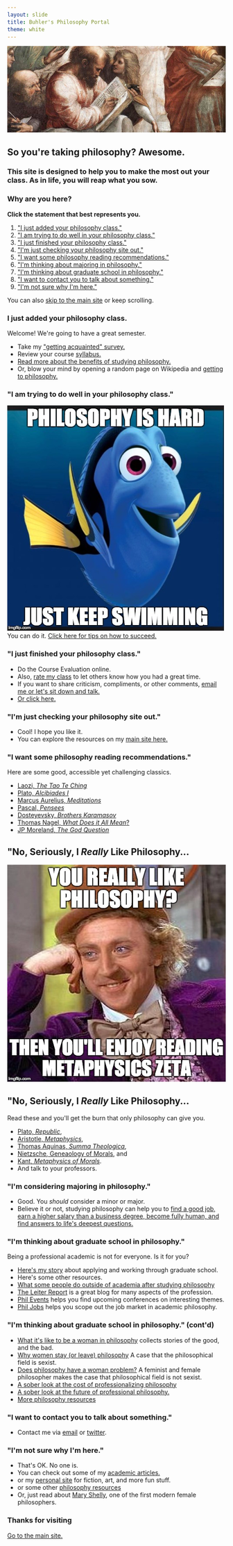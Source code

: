 ```yaml
---
layout: slide
title: Buhler's Philosophy Portal
theme: white
--- 
```


<section><!--begin slideshow-->
<section data-markdown>

![Pythagoras](/images/pythagoras-small.jpg)

## So you're taking philosophy? Awesome.

</section><section data-markdown>

### This site is designed to help you to make the most out your class. As in life, you will reap what you sow.  

</section><section data-markdown>

# Why are you here? 

**Click the statement that best represents you.**

1. ["I just added your philosophy class."](http://www.keithbuhler.com/philosophyportal-splash#/0/3)
2. ["I am trying to do well in your philosophy class."](http://www.keithbuhler.com/philosophyportal-splash#/0/4)
3. ["I just finished your philosophy class."](http://www.keithbuhler.com/philosophyportal-splash#/0/5)
4. ["I'm just checking your philosophy site out."](http://www.keithbuhler.com/philosophyportal-splash#/0/6)
5. ["I want some philosophy reading recommendations."](http://www.keithbuhler.com/philosophyportal-splash#/0/7)
6. ["I'm thinking about majoring in philosophy."](http://www.keithbuhler.com/philosophyportal-splash#/0/10)
7. ["I'm thinking about graduate school in philosophy."](http://www.keithbuhler.com/philosophyportal-splash#/0/12)
8. ["I want to contact you to talk about something."](http://www.keithbuhler.com/philosophyportal-splash#/0/13)
7. ["I'm not sure why I'm here."](http://www.keithbuhler.com/philosophyportal-splash#/0/14)

You can also [skip to the main site](/philosophyportal) or keep scrolling.

</section><section data-markdown>

### I just added your philosophy class. 

Welcome! We're going to have a great semester.

- Take my ["getting acquainted" survey.](https://docs.google.com/forms/d/17A6-27pW2lrI4S6rEpV8GIh_OycvQHCc01fkyuoxPYw/viewform?usp=send_form)
- Review your course [syllabus.](/syllabi)
- [Read more about the benefits of studying philosophy.](http://www.whystudyphilosophy.com) 
- Or, blow your mind by opening a random page on Wikipedia and [getting to philosophy.](/philosophyportal/wikipedia)



</section><section data-markdown>

### "I am trying to do well in your philosophy class."

![Dory](/images/dory.jpg) You can do it. [Click here for tips on how to succeed.](/philosophyportal/philosophy-class)


</section><section data-markdown>

### "I just finished your philosophy class."

- Do the Course Evaluation online.
- Also, [rate my class](http://www.ratemyprofessors.com/search.jsp?query=keith+buhler) to let others know how you had a great time.
- If you want to share criticism, compliments, or other comments, [email me or let's sit down and talk.](emailto:keith.buhler@uky.edu)
- [Or click here.](/philosophyportal/philosophy-6-next)

</section><section data-markdown>

### "I'm just checking your philosophy site out."

- Cool! I hope you like it. 
- You can explore the resources on my [main site here.](/philosophyportal)

</section><section data-markdown>

### "I want some philosophy reading recommendations."

Here are some good, accessible yet challenging classics. 

* [Laozi, *The Tao Te Ching*](http://www.sacred-texts.com/tao/taote.htm)
* [Plato, *Alcibiades I*](http://www.perseus.tufts.edu/hopper/text?doc=Perseus:text:1999.01.0168)
* [Marcus Aurelius, *Meditations*](http://classics.mit.edu/Antoninus/meditations.1.one.html)
* [Pascal, *Pensees*](http://www.ccel.org/ccel/pascal/pensees.ii.html)
* [Dosteyevsky, *Brothers Karamasov*](http://www.gutenberg.org/files/28054/28054-h/28054-h.html)
* [Thomas Nagel, *What Does it All Mean*?](http://sjmse-library.sch.ng/E-Books%20Phil/WHAT%20DOES%20IT%20ALL%20MEAN_.pdf)
* [JP Moreland, *The God Question*](https://books.google.com/books?id=o7dGOrvdojUC&pg=PA4&lpg=PA4&dq=the+god+question+moreland&source=bl&ots=wraAQEf13U&sig=U3Ci1yLS92sc7YoM1gCWIgNVKTA&hl=en&sa=X&ved=0ahUKEwj-k_X1jP_JAhVGy2MKHU6bBiMQ6AEISzAG#v=onepage&q=the%20god%20question%20moreland&f=false)

</section><section data-markdown>

## "No, Seriously, I *Really* Like Philosophy...

![wonka](/images/wonka-metaphysics.jpeg)

</section><section data-markdown>

## "No, Seriously, I *Really* Like Philosophy...

Read these and you'll get the burn that only philosophy can give you.

* [Plato, *Republic*](http://www.perseus.tufts.edu/hopper/text?doc=Perseus:text:1999.01.0168), 
* [Aristotle, *Metaphysics*](http://www.perseus.tufts.edu/hopper/text?doc=Perseus%3Atext%3A1999.01.0052), 
* [Thomas Aquinas, *Summa Theologica*](http://www.newadvent.org/summa/), 
* [Nietzsche, Geneaology of Morals](http://www.inp.uw.edu.pl/mdsie/Political_Thought/GeneologyofMorals.pdf), and 
* [Kant, *Metaphysics of Morals*](http://www.earlymoderntexts.com/assets/pdfs/kant1785.pdf).
* And talk to your professors. 

</section><section data-markdown>

### "I'm considering majoring in philosophy."

- Good. You *should* consider a minor or major.
- Believe it or not, studying philosophy can help you to [find a good job, earn a higher salary than a business degree, become fully human, and find answers to life's deepest questions.](/philosophyportal/philosophy-3-major)




</section><section data-markdown>

### "I'm thinking about graduate school in philosophy."

Being a professional academic is not for everyone. Is it for you? 
* [Here's my story](/phd-how-to) about applying and working through graduate school.
* Here's some other resources.
* [What some people do outside of academia after studying philosophy](https://freerangephilosophers.com/)
* [The Leiter Report](http://leiterreports.typepad.com/) is a great blog for many aspects of the profession.
* [Phil Events](http://philevents.org/) helps you find upcoming conferences on interesting themes.
* [Phil Jobs](http://philjobs.org/) helps you scope out the job market in academic philosophy.

</section><section data-markdown>


### "I'm thinking about graduate school in philosophy." (cont'd)

* [What it's like to be a woman in philosophy](https://beingawomaninphilosophy.wordpress.com/) collects stories of the good, and the bad. 
* [Why women stay (or leave) philosophy](http://quod.lib.umich.edu/p/phimp/3521354.0016.006/1) A case that the philosophical field is sexist.
* [Does philosophy have a woman problem?](http://heterodoxacademy.org/2016/07/22/does-philosophy-have-a-woman-problem/) A feminist and female philosopher makes the case that philosophical field is not sexist. 
* [A sober look at the cost of professionalizing philosophy](http://opinionator.blogs.nytimes.com/2016/01/11/when-philosophy-lost-its-way/)
* [A sober look at the future of professional philosophy.](http://chronicle.com/blogs/conversation/2014/07/16/wanted-a-future-for-philosophy/)
* [More philosophy resources](/philosophy-resources)



</section><section data-markdown>

### "I want to contact you to talk about something."

  - Contact me via [email](keith.buhler@uky.edu) or [twitter](https://twitter.com/Keith_Buhler). 

</section><section data-background="https://i.ytimg.com/vi/gY50hnprl98/maxresdefault.jpg" data-markdown>

</section><section data-markdown>

### "I'm not sure why I'm here."

- That's OK. No one is. 
- You can check out some of my [academic articles.](https://uky.academia.edu/KeithBuhler)
- or my [personal site](/fun) for fiction, art, and more fun stuff.
- or some other [philosophy resources](/philosophyportal/philosophy-resources)
- Or, just read about [Mary Shelly](https://en.wikipedia.org/wiki/Mary_Wollstonecraft), one of the first modern female philosophers.


</section><section data-markdown>

# Thanks for visiting

[Go to the main site.](/philosophyportal)

</section><!---end slideshow-->
